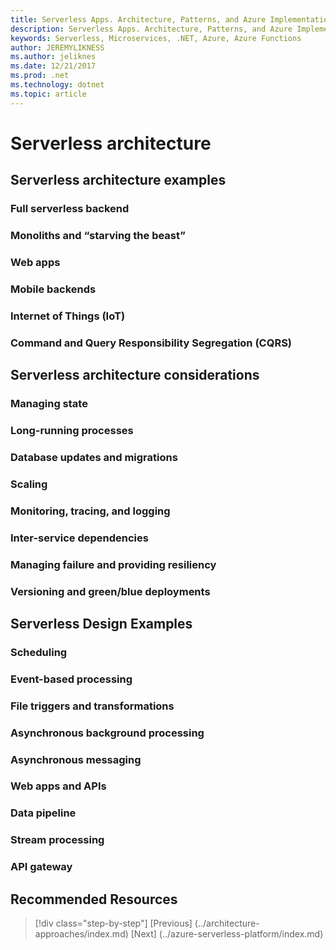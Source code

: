 ```yaml
---
title: Serverless Apps. Architecture, Patterns, and Azure Implementation.
description: Serverless Apps. Architecture, Patterns, and Azure Implementation. | Serverless architecture
keywords: Serverless, Microservices, .NET, Azure, Azure Functions
author: JEREMYLIKNESS
ms.author: jeliknes
ms.date: 12/21/2017
ms.prod: .net
ms.technology: dotnet
ms.topic: article
---
```

# Serverless architecture

## Serverless architecture examples

### Full serverless backend

### Monoliths and “starving the beast”

### Web apps

### Mobile backends

### Internet of Things (IoT)

### Command and Query Responsibility Segregation (CQRS)

## Serverless architecture considerations

### Managing state

### Long-running processes

### Database updates and migrations

### Scaling

### Monitoring, tracing, and logging

### Inter-service dependencies

### Managing failure and providing resiliency

### Versioning and green/blue deployments

## Serverless Design Examples

### Scheduling

### Event-based processing

### File triggers and transformations

### Asynchronous background processing

### Asynchronous messaging

### Web apps and APIs

### Data pipeline

### Stream processing

### API gateway

## Recommended Resources

>[!div class="step-by-step"]
[Previous] (../architecture-approaches/index.md)
[Next] (../azure-serverless-platform/index.md)

